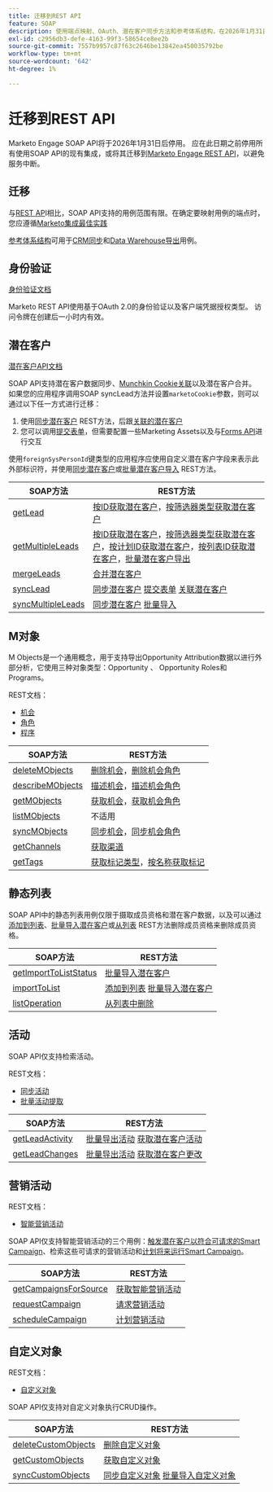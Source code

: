 ```yaml
---
title: 迁移到REST API
feature: SOAP
description: 使用端点映射、OAuth、潜在客户同步方法和参考体系结构，在2026年1月31日之前将Marketo Engage从SOAP迁移到REST的分步指南。
exl-id: c2956db3-defe-4163-99f3-58654ce8ee2b
source-git-commit: 7557b9957c87f63c2646be13842ea450035792be
workflow-type: tm+mt
source-wordcount: '642'
ht-degree: 1%

---
```


# 迁移到REST API

Marketo Engage SOAP API将于2026年1月31日后停用。 应在此日期之前停用所有使用SOAP API的现有集成，或将其迁移到[Marketo Engage REST API](https://experienceleague.adobe.com/zh-hans/docs/marketo-developer/marketo/rest/rest-api)，以避免服务中断。

## 迁移

与[REST AP](https://experienceleague.adobe.com/zh-hans/docs/marketo-developer/marketo/rest/rest-api)I相比，SOAP API支持的用例范围有限。在确定要映射用例的端点时，您应遵循[Marketo集成最佳实践](https://experienceleague.adobe.com/en/docs/marketo-developer/marketo/rest/marketo-integration-best-practices)

[参考体系结构](https://experienceleague.adobe.com/en/docs/marketo-developer/marketo/rest/reference-architectures)可用于[CRM同步](https://experienceleague.adobe.com/docs/marketo-developer/assets/sync-architecture-whitepaper.pdf?lang=en)和[Data Warehouse导出](https://experienceleague.adobe.com/docs/marketo-developer/assets/reference_architecture.pdf?lang=en)用例。

## 身份验证

[身份验证文档](https://experienceleague.adobe.com/zh-hans/docs/marketo-developer/marketo/rest/authentication)

Marketo REST API使用基于OAuth 2.0的身份验证以及客户端凭据授权类型。 访问令牌在创建后一小时内有效。

## 潜在客户

[潜在客户API文档](https://experienceleague.adobe.com/en/docs/marketo-developer/marketo/rest/lead-database/leads)

SOAP API支持潜在客户数据同步、[Munchkin Cookie关联](https://experienceleague.adobe.com/zh-hans/docs/marketo-developer/marketo/javascriptapi/leadtracking/lead-tracking)以及潜在客户合并。 如果您的应用程序调用SOAP syncLead方法并设置`marketoCookie`参数，则可以通过以下任一方式进行迁移：

1. 使用[同步潜在客户](https://developer.adobe.com/marketo-apis/api/mapi/#operation/syncLeadUsingPOST) REST方法，后跟[关联的潜在客户](https://developer.adobe.com/marketo-apis/api/mapi/#operation/associateLeadUsingPOST)
2. 您可以调用[提交表单](https://experienceleague.adobe.com/en/docs/marketo-developer/marketo/rest/lead-database/leads)，但需要配置一些Marketing Assets以及与[Forms API](https://experienceleague.adobe.com/en/docs/marketo-developer/marketo/rest/assets/forms)进行交互

使用`foreignSysPersonId`键类型的应用程序应使用自定义潜在客户字段来表示此外部标识符，并使用[同步潜在客户](https://experienceleague.adobe.com/en/docs/marketo-developer/marketo/rest/lead-database/leads#create-and-update)或[批量潜在客户导入](https://experienceleague.adobe.com/en/docs/marketo-developer/marketo/rest/bulk-import/bulk-lead-import) REST方法。

| SOAP方法 | REST方法 |
| --- | --- |
| [getLead](https://experienceleague.adobe.com/en/docs/marketo-developer/marketo/soap/leads/getlead) | [按ID获取潜在客户](https://developer.adobe.com/marketo-apis/api/mapi/#operation/getLeadByIdUsingGET)，[按筛选器类型获取潜在客户](https://developer.adobe.com/marketo-apis/api/mapi/#operation/getLeadsByFilterUsingGET) |
| [getMultipleLeads](https://experienceleague.adobe.com/en/docs/marketo-developer/marketo/soap/leads/getmultipleleads) | [按ID获取潜在客户](https://developer.adobe.com/marketo-apis/api/mapi/#operation/getLeadByIdUsingGET)，[按筛选器类型获取潜在客户](https://developer.adobe.com/marketo-apis/api/mapi/#operation/getLeadsByFilterUsingGET)，[按计划ID获取潜在客户](https://developer.adobe.com/marketo-apis/api/mapi/#operation/getLeadsByProgramIdUsingGET)，[按列表ID获取潜在客户](https://developer.adobe.com/marketo-apis/api/mapi/#operation/getLeadsByListIdUsingGET)，[批量潜在客户导出](https://developer.adobe.com/marketo-apis/api/mapi/#tag/Bulk-Export-Leads) |
| [mergeLeads](https://experienceleague.adobe.com/en/docs/marketo-developer/marketo/soap/leads/mergeleads) | [合并潜在客户](https://developer.adobe.com/marketo-apis/api/mapi/#operation/mergeLeadsUsingPOST) |
| [syncLead](https://experienceleague.adobe.com/en/docs/marketo-developer/marketo/soap/leads/synclead) | [同步潜在客户](https://developer.adobe.com/marketo-apis/api/mapi/#operation/syncLeadUsingPOST) [提交表单](https://developer.adobe.com/marketo-apis/api/mapi/#operation/SubmitFormUsingPOST) [关联潜在客户](https://developer.adobe.com/marketo-apis/api/mapi/#operation/associateLeadUsingPOST) |
| [syncMultipleLeads](https://experienceleague.adobe.com/en/docs/marketo-developer/marketo/soap/leads/syncmultipleleads) | [同步潜在客户](https://developer.adobe.com/marketo-apis/api/mapi/#operation/syncLeadUsingPOST) [批量导入](https://developer.adobe.com/marketo-apis/api/mapi/#tag/Bulk-Import-Leads) |

## M对象

M Objects是一个通用概念，用于支持导出Opportunity Attribution数据以进行外部分析，它使用三种对象类型：Opportunity 、 Opportunity Roles和Programs。

REST文档：

- [机会](https://experienceleague.adobe.com/en/docs/marketo-developer/marketo/rest/lead-database/opportunities)
- [角色](https://experienceleague.adobe.com/en/docs/marketo-developer/marketo/rest/lead-database/opportunity-roles)
- [程序](https://experienceleague.adobe.com/en/docs/marketo-developer/marketo/rest/assets/programs)

| SOAP方法 | REST方法 |
| --- | --- |
| [deleteMObjects](https://experienceleague.adobe.com/en/docs/marketo-developer/marketo/soap/marketo-objects/deletemobjects) | [删除机会](https://developer.adobe.com/marketo-apis/api/mapi/#operation/deleteOpportunitiesUsingPOST)，[删除机会角色](https://developer.adobe.com/marketo-apis/api/mapi/#operation/deleteOpportunityRolesUsingPOST) |
| [describeMObjects](https://experienceleague.adobe.com/en/docs/marketo-developer/marketo/soap/marketo-objects/describemobject) | [描述机会](https://developer.adobe.com/marketo-apis/api/mapi/#operation/describeUsingGET_4)，[描述机会角色](https://developer.adobe.com/marketo-apis/api/mapi/#operation/describeOpportunityRoleUsingGET) |
| [getMObjects](https://experienceleague.adobe.com/en/docs/marketo-developer/marketo/soap/marketo-objects/getmobjects) | [获取机会](https://developer.adobe.com/marketo-apis/api/mapi/#operation/getOpportunitiesUsingGET)，[获取机会角色](https://developer.adobe.com/marketo-apis/api/mapi/#operation/describeOpportunityRoleUsingGET) |
| [listMObjects](https://experienceleague.adobe.com/en/docs/marketo-developer/marketo/soap/marketo-objects/listmobjects) | 不适用 |
| [syncMObjects](https://experienceleague.adobe.com/en/docs/marketo-developer/marketo/soap/marketo-objects/syncmobjects) | [同步机会](https://developer.adobe.com/marketo-apis/api/mapi/#operation/syncOpportunitiesUsingPOST)，[同步机会角色](https://developer.adobe.com/marketo-apis/api/mapi/#operation/syncOpportunityRolesUsingPOST) |
| [getChannels](https://experienceleague.adobe.com/en/docs/marketo-developer/marketo/soap/programs/getchannels) | [获取渠道](https://developer.adobe.com/marketo-apis/api/asset/#operation/getAllChannelsUsingGET) |
| [getTags](https://experienceleague.adobe.com/en/docs/marketo-developer/marketo/soap/programs/gettags) | [获取标记类型](https://developer.adobe.com/marketo-apis/api/asset/#operation/getTagTypesUsingGET)，[按名称获取标记](https://developer.adobe.com/marketo-apis/api/asset/#operation/getTagByNameUsingGET) |

## 静态列表

SOAP API中的静态列表用例仅限于摄取成员资格和潜在客户数据，以及可以通过[添加到列表](https://developer.adobe.com/marketo-apis/api/mapi/#operation/addLeadsToListUsingPOST)、[批量导入潜在客户](https://experienceleague.adobe.com/en/docs/marketo-developer/marketo/rest/bulk-import/bulk-lead-import)或[从列表](https://developer.adobe.com/marketo-apis/api/mapi/#operation/removeLeadsFromListUsingDELETE) REST方法删除成员资格来删除成员资格。

| SOAP方法 | REST方法 |
| --- | --- |
| [getImportToListStatus](https://experienceleague.adobe.com/en/docs/marketo-developer/marketo/soap/static-lists/getimporttoliststatus) | [批量导入潜在客户](https://developer.adobe.com/marketo-apis/api/mapi/#tag/Bulk-Import-Leads) |
| [importToList](https://experienceleague.adobe.com/en/docs/marketo-developer/marketo/soap/static-lists/importtolist) | [添加到列表](https://developer.adobe.com/marketo-apis/api/mapi/#operation/addLeadsToListUsingPOST) [批量导入潜在客户](https://developer.adobe.com/marketo-apis/api/mapi/#tag/Bulk-Import-Leads) |
| [listOperation](https://experienceleague.adobe.com/en/docs/marketo-developer/marketo/soap/static-lists/listoperation) | [从列表中删除](https://developer.adobe.com/marketo-apis/api/mapi/#operation/removeLeadsFromListUsingDELETE) |

## 活动

SOAP API仅支持检索活动。

REST文档：

- [同步活动](https://experienceleague.adobe.com/en/docs/marketo-developer/marketo/rest/lead-database/activities)
- [批量活动提取](https://experienceleague.adobe.com/en/docs/marketo-developer/marketo/rest/bulk-extract/bulk-activity-extract)

| SOAP方法 | REST方法 |
| --- | --- |
| [getLeadActivity](https://experienceleague.adobe.com/en/docs/marketo-developer/marketo/soap/activities/getleadactivity) | [批量导出活动](https://developer.adobe.com/marketo-apis/api/mapi/#tag/Bulk-Export-Activities) [获取潜在客户活动](https://developer.adobe.com/marketo-apis/api/mapi/#operation/getLeadActivitiesUsingGET) |
| [getLeadChanges](https://experienceleague.adobe.com/en/docs/marketo-developer/marketo/soap/activities/getleadchanges) | [批量导出活动](https://developer.adobe.com/marketo-apis/api/mapi/#tag/Bulk-Export-Activities) [获取潜在客户更改](https://developer.adobe.com/marketo-apis/api/mapi/#operation/getLeadChangesUsingGET) |

## 营销活动

REST文档：

- [智能营销活动](https://experienceleague.adobe.com/en/docs/marketo-developer/marketo/rest/assets/smart-campaigns)

SOAP API仅支持智能营销活动的三个用例：[触发潜在客户以符合可请求的Smart Campaign](https://experienceleague.adobe.com/en/docs/marketo-developer/marketo/rest/assets/smart-campaigns#trigger)、检索这些可请求的营销活动和[计划将来运行Smart Campaign](https://experienceleague.adobe.com/en/docs/marketo-developer/marketo/rest/assets/smart-campaigns#schedule)。

| SOAP方法 | REST方法 |
| --- | --- |
| [getCampaignsForSource](https://experienceleague.adobe.com/en/docs/marketo-developer/marketo/soap/campaigns/getcampaignsforsource) | [获取智能营销活动](https://developer.adobe.com/marketo-apis/api/asset/#operation/getAllSmartCampaignsGET) |
| [requestCampaign](https://experienceleague.adobe.com/en/docs/marketo-developer/marketo/soap/campaigns/requestcampaign) | [请求营销活动](https://developer.adobe.com/marketo-apis/api/mapi/#operation/triggerCampaignUsingPOST) |
| [scheduleCampaign](https://experienceleague.adobe.com/en/docs/marketo-developer/marketo/soap/campaigns/schedulecampaign) | [计划营销活动](https://developer.adobe.com/marketo-apis/api/mapi/#operation/scheduleCampaignUsingPOST) |

## 自定义对象

REST文档：

- [自定义对象](https://experienceleague.adobe.com/en/docs/marketo-developer/marketo/rest/lead-database/custom-objects)

SOAP API仅支持对自定义对象执行CRUD操作。

| SOAP方法 | REST方法 |
| --- | --- |
| [deleteCustomObjects](https://experienceleague.adobe.com/en/docs/marketo-developer/marketo/soap/custom-objects/deletecustomobjects) | [删除自定义对象](https://developer.adobe.com/marketo-apis/api/mapi/#operation/deleteCustomObjectsUsingPOST) |
| [getCustomObjects](https://experienceleague.adobe.com/en/docs/marketo-developer/marketo/soap/custom-objects/getcustomobjects) | [获取自定义对象](https://developer.adobe.com/marketo-apis/api/mapi/#operation/getCustomObjectsUsingGET) |
| [syncCustomObjects](https://experienceleague.adobe.com/en/docs/marketo-developer/marketo/soap/custom-objects/synccustomobjects) | [同步自定义对象](https://developer.adobe.com/marketo-apis/api/mapi/#operation/syncCustomObjectsUsingPOST) [批量导入自定义对象](https://experienceleague.adobe.com/en/docs/marketo-developer/marketo/rest/bulk-import/bulk-custom-object-import) |
